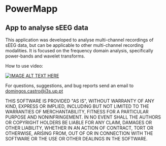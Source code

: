 # PowerMapp

## App to analyse sEEG data


This application was developed to analyse multi-channel recordings of sEEG data, but can be applicable to other multi-channel recording modalities. It is focused on the frequency domain analysis, specifically power-bands and wavelet transforms.

How to use video:

[![IMAGE ALT TEXT HERE](https://img.youtube.com/vi/ucS1hMOwhN4/0.jpg)](https://www.youtube.com/watch?v=ucS1hMOwhN4)

For questions, suggestions, and bug reports send an email to domingos.castro@i3s.up.pt

THIS SOFTWARE IS PROVIDED "AS IS", WITHOUT WARRANTY OF ANY KIND, EXPRESS OR IMPLIED, INCLUDING BUT NOT LIMITED TO THE WARRANTIES OF MERCHANTABILITY, FITNESS FOR A PARTICULAR PURPOSE AND NONINFRINGEMENT. IN NO EVENT SHALL THE AUTHORS OR COPYRIGHT HOLDERS BE LIABLE FOR ANY CLAIM, DAMAGES OR OTHER LIABILITY, WHETHER IN AN ACTION OF CONTRACT, TORT OR OTHERWISE, ARISING FROM, OUT OF OR IN CONNECTION WITH THE SOFTWARE OR THE USE OR OTHER DEALINGS IN THE SOFTWARE.

